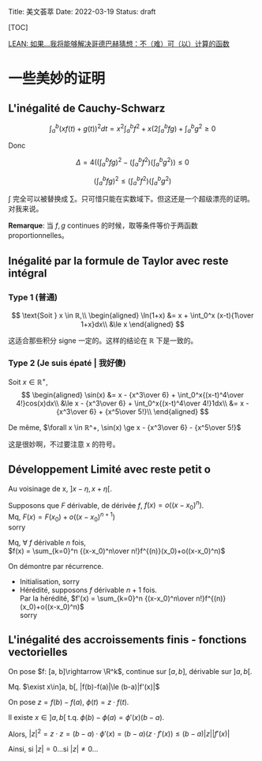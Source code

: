 Title: 美文荟萃
Date: 2022-03-19
Status: draft

[TOC]

[LEAN: 如果...我将能够解决哥德巴赫猜想：不（难）可（以）计算的函数](https://xenaproject.wordpress.com/2019/06/11/the-inverse-of-a-bijection/)

# 一些美妙的证明

## L'inégalité de Cauchy-Schwarz

$$
\int_a^b (xf(t)+g(t))^2 dt = x^2\int_a^b f^2+x(2\int_a^b fg)+\int_a^b g^2 \ge 0
$$

Donc

$$
\Delta = 4((\int_a^b fg)^2-(\int_a^b f^2)(\int_a^b g^2)) \le 0
$$

$$
(\int_a^b fg)^2 \le (\int_a^b f^2)(\int_a^b g^2)
$$

$\int$ 完全可以被替换成 $\sum$。只可惜只能在实数域下。但这还是一个超级漂亮的证明。对我来说。

**Remarque**: 当 $f,g$ continues 的时候，取等条件等价于两函数 proportionnelles。

## Inégalité par la formule de Taylor avec reste intégral

### Type 1 (普通)

$$
\text{Soit } x \in ℝ,\\
\begin{aligned}
\ln(1+x) &= x + \int_0^x (x-t){1\over 1+x}dx\\
&\le x
\end{aligned}
$$

这适合那些积分 signe 一定的。这样的结论在 ℝ 下是一致的。

### Type 2 (Je suis épaté | 我好傻)

$\text{Soit}~x \in ℝ^+,$
$$
\begin{aligned}
\sin(x) &= x - {x^3\over 6} + \int_0^x{(x-t)^4\over 4!}cos(x)dx\\
&\le x - {x^3\over 6} + \int_0^x{(x-t)^4\over 4!}1dx\\
&= x - {x^3\over 6} + {x^5\over 5!}\\
\end{aligned}
$$

De même, $\forall x \in ℝ^+, \sin(x) \ge x - {x^3\over 6} - {x^5\over 5!}$

这是很妙啊，不过要注意 x 的符号。

## Développement Limité avec reste petit o

Au voisinage de x, $]x-\eta, x+\eta[$. 

Supposons que $F$ dérivable, de dérivée $f$, $f(x) = o((x-x_0)^n)$.  
Mq, $F(x) = F(x_0) + o((x-x_0)^{n+1})$  
sorry

Mq, $\forall$ $f$ dérivable $n$ fois,  
$f(x) = \sum_{k=0}^n {(x-x_0)^n\over n!}f^{(n)}(x_0)+o((x-x_0)^n)$

On démontre par récurrence.  

-   Initialisation, sorry  
-   Hérédité, supposons $f$ dérivable $n+1$ fois.  
    Par la hérédité, $f'(x) = \sum_{k=0}^n {(x-x_0)^n\over n!}f^{(n)}(x_0)+o((x-x_0)^n)$  
    sorry

## L'inégalité des accroissements finis - fonctions vectorielles

On pose $f: [a, b]\rightarrow \R^k$, continue sur $[a, b]$, dérivable sur $]a, b[$.

Mq. $\exist x\in]a, b[, |f(b)-f(a)|\le (b-a)|f'(x)|$

On pose $z = f(b)-f(a)$, $\phi(t)=z\cdot f(t)$.

Il existe $x\in]a, b[$ t.q. $\phi(b)-\phi(a) = \phi'(x)(b-a)$.

Alors, $|z|^2 = z\cdot z = (b-a)\cdot \phi'(x) = (b-a)(z\cdot f'(x)) \le (b-a)|z||f'(x)|$

Ainsi, si $|z|=0$...si $|z|\not=0$...